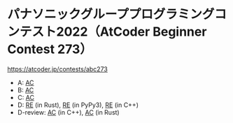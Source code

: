# パナソニックグループプログラミングコンテスト2022（AtCoder Beginner Contest 273）

https://atcoder.jp/contests/abc273

- A: [AC](https://atcoder.jp/contests/abc273/submissions/35664053)
- B: [AC](https://atcoder.jp/contests/abc273/submissions/35670682)
- C: [AC](https://atcoder.jp/contests/abc273/submissions/35681396)
- D: [RE](https://atcoder.jp/contests/abc273/submissions/35688885) (in Rust), [RE](https://atcoder.jp/contests/abc273/submissions/35691699) (in PyPy3), [RE](https://atcoder.jp/contests/abc273/submissions/35693500) (in C++)
- D-review: [AC](https://atcoder.jp/contests/abc273/submissions/35719453) (in C++), [AC](https://atcoder.jp/contests/abc273/submissions/35805853) (in Rust)
